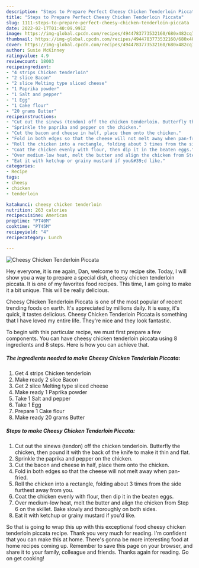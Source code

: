 ```yaml
---
description: "Steps to Prepare Perfect Cheesy Chicken Tenderloin Piccata"
title: "Steps to Prepare Perfect Cheesy Chicken Tenderloin Piccata"
slug: 1111-steps-to-prepare-perfect-cheesy-chicken-tenderloin-piccata
date: 2022-02-17T01:40:09.991Z
image: https://img-global.cpcdn.com/recipes/4944783773532160/680x482cq70/cheesy-chicken-tenderloin-piccata-recipe-main-photo.jpg
thumbnail: https://img-global.cpcdn.com/recipes/4944783773532160/680x482cq70/cheesy-chicken-tenderloin-piccata-recipe-main-photo.jpg
cover: https://img-global.cpcdn.com/recipes/4944783773532160/680x482cq70/cheesy-chicken-tenderloin-piccata-recipe-main-photo.jpg
author: Susie McKinney
ratingvalue: 4.9
reviewcount: 18003
recipeingredient:
- "4 strips Chicken tenderloin"
- "2 slice Bacon"
- "2 slice Melting type sliced cheese"
- "1 Paprika powder"
- "1 Salt and pepper"
- "1 Egg"
- "1 Cake flour"
- "20 grams Butter"
recipeinstructions:
- "Cut out the sinews (tendon) off the chicken tenderloin. Butterfly the chicken, then pound it with the back of the knife to make it thin and flat."
- "Sprinkle the paprika and pepper on the chicken."
- "Cut the bacon and cheese in half, place them onto the chicken."
- "Fold in both edges so that the cheese will not melt away when pan-fried."
- "Roll the chicken into a rectangle, folding about 3 times from the side furthest away from you."
- "Coat the chicken evenly with flour, then dip it in the beaten eggs."
- "Over medium-low heat, melt the butter and align the chicken from Step 6 on the skillet. Bake slowly and thoroughly on both sides."
- "Eat it with ketchup or grainy mustard if you&#39;d like."
categories:
- Recipe
tags:
- cheesy
- chicken
- tenderloin

katakunci: cheesy chicken tenderloin 
nutrition: 263 calories
recipecuisine: American
preptime: "PT40M"
cooktime: "PT45M"
recipeyield: "4"
recipecategory: Lunch

---
```



![Cheesy Chicken Tenderloin Piccata](https://img-global.cpcdn.com/recipes/4944783773532160/680x482cq70/cheesy-chicken-tenderloin-piccata-recipe-main-photo.jpg)

Hey everyone, it is me again, Dan, welcome to my recipe site. Today, I will show you a way to prepare a special dish, cheesy chicken tenderloin piccata. It is one of my favorites food recipes. This time, I am going to make it a bit unique. This will be really delicious.



Cheesy Chicken Tenderloin Piccata is one of the most popular of recent trending foods on earth. It's appreciated by millions daily. It is easy, it's quick, it tastes delicious. Cheesy Chicken Tenderloin Piccata is something that I have loved my entire life. They're nice and they look fantastic.


To begin with this particular recipe, we must first prepare a few components. You can have cheesy chicken tenderloin piccata using 8 ingredients and 8 steps. Here is how you can achieve that.

<!--inarticleads1-->

##### The ingredients needed to make Cheesy Chicken Tenderloin Piccata:

1. Get 4 strips Chicken tenderloin
1. Make ready 2 slice Bacon
1. Get 2 slice Melting type sliced cheese
1. Make ready 1 Paprika powder
1. Take 1 Salt and pepper
1. Take 1 Egg
1. Prepare 1 Cake flour
1. Make ready 20 grams Butter




<!--inarticleads2-->

##### Steps to make Cheesy Chicken Tenderloin Piccata:

1. Cut out the sinews (tendon) off the chicken tenderloin. Butterfly the chicken, then pound it with the back of the knife to make it thin and flat.
1. Sprinkle the paprika and pepper on the chicken.
1. Cut the bacon and cheese in half, place them onto the chicken.
1. Fold in both edges so that the cheese will not melt away when pan-fried.
1. Roll the chicken into a rectangle, folding about 3 times from the side furthest away from you.
1. Coat the chicken evenly with flour, then dip it in the beaten eggs.
1. Over medium-low heat, melt the butter and align the chicken from Step 6 on the skillet. Bake slowly and thoroughly on both sides.
1. Eat it with ketchup or grainy mustard if you&#39;d like.




So that is going to wrap this up with this exceptional food cheesy chicken tenderloin piccata recipe. Thank you very much for reading. I'm confident that you can make this at home. There's gonna be more interesting food at home recipes coming up. Remember to save this page on your browser, and share it to your family, colleague and friends. Thanks again for reading. Go on get cooking!
